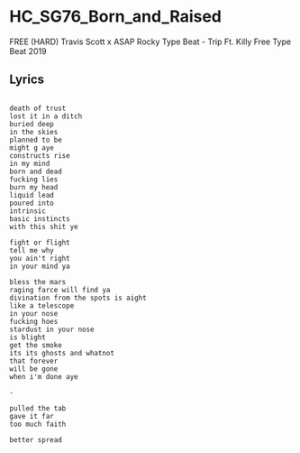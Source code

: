 # HC_SG76_Born_and_Raised

FREE (HARD) Travis Scott x ASAP Rocky Type Beat - Trip  Ft. Killy  Free Type Beat 2019

## Lyrics

```

death of trust
lost it in a ditch
buried deep
in the skies
planned to be 
might g aye
constructs rise
in my mind 
born and dead
fucking lies
burn my head
liquid lead
poured into
intrinsic
basic instincts
with this shit ye

fight or flight
tell me why
you ain't right
in your mind ya

bless the mars
raging farce will find ya
divination from the spots is aight
like a telescope
in your nose
fucking hoes
stardust in your nose
is blight
get the smoke
its its ghosts and whatnot
that forever
will be gone
when i'm done aye

-

pulled the tab
gave it far 
too much faith

better spread

```
